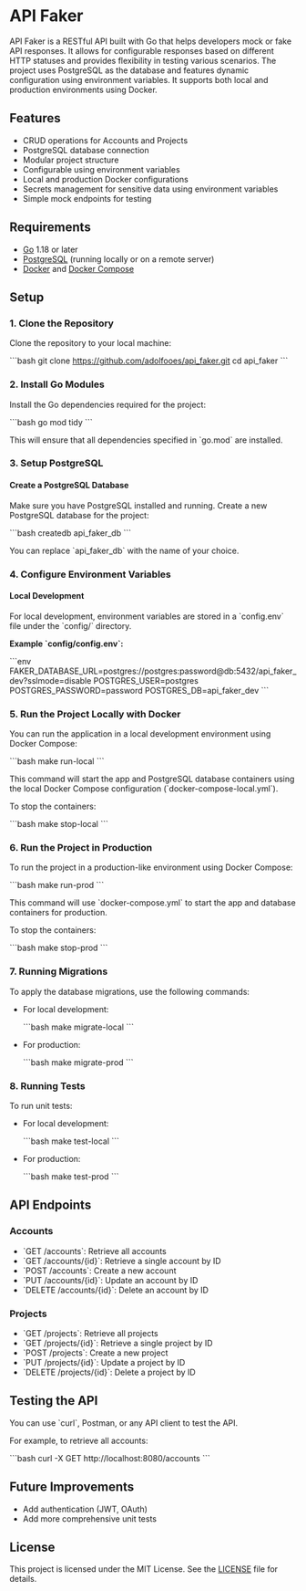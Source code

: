 
# API Faker

API Faker is a RESTful API built with Go that helps developers mock or fake API responses. It allows for configurable responses based on different HTTP statuses and provides flexibility in testing various scenarios. The project uses PostgreSQL as the database and features dynamic configuration using environment variables. It supports both local and production environments using Docker.

## Features

- CRUD operations for Accounts and Projects
- PostgreSQL database connection
- Modular project structure
- Configurable using environment variables
- Local and production Docker configurations
- Secrets management for sensitive data using environment variables
- Simple mock endpoints for testing

## Requirements

- [Go](https://golang.org/doc/install) 1.18 or later
- [PostgreSQL](https://www.postgresql.org/download/) (running locally or on a remote server)
- [Docker](https://docs.docker.com/get-docker/) and [Docker Compose](https://docs.docker.com/compose/install/)

## Setup

### 1. Clone the Repository

Clone the repository to your local machine:

\`\`\`bash
git clone https://github.com/adolfooes/api_faker.git
cd api_faker
\`\`\`

### 2. Install Go Modules

Install the Go dependencies required for the project:

\`\`\`bash
go mod tidy
\`\`\`

This will ensure that all dependencies specified in \`go.mod\` are installed.

### 3. Setup PostgreSQL

#### Create a PostgreSQL Database

Make sure you have PostgreSQL installed and running. Create a new PostgreSQL database for the project:

\`\`\`bash
createdb api_faker_db
\`\`\`

You can replace \`api_faker_db\` with the name of your choice.

### 4. Configure Environment Variables

#### Local Development

For local development, environment variables are stored in a \`config.env\` file under the \`config/\` directory.

**Example \`config/config.env\`:**

\`\`\`env
FAKER_DATABASE_URL=postgres://postgres:password@db:5432/api_faker_dev?sslmode=disable
POSTGRES_USER=postgres
POSTGRES_PASSWORD=password
POSTGRES_DB=api_faker_dev
\`\`\`

### 5. Run the Project Locally with Docker

You can run the application in a local development environment using Docker Compose:

\`\`\`bash
make run-local
\`\`\`

This command will start the app and PostgreSQL database containers using the local Docker Compose configuration (\`docker-compose-local.yml\`).

To stop the containers:

\`\`\`bash
make stop-local
\`\`\`

### 6. Run the Project in Production

To run the project in a production-like environment using Docker Compose:

\`\`\`bash
make run-prod
\`\`\`

This command will use \`docker-compose.yml\` to start the app and database containers for production.

To stop the containers:

\`\`\`bash
make stop-prod
\`\`\`

### 7. Running Migrations

To apply the database migrations, use the following commands:

- For local development:

  \`\`\`bash
  make migrate-local
  \`\`\`

- For production:

  \`\`\`bash
  make migrate-prod
  \`\`\`

### 8. Running Tests

To run unit tests:

- For local development:

  \`\`\`bash
  make test-local
  \`\`\`

- For production:

  \`\`\`bash
  make test-prod
  \`\`\`

## API Endpoints

### Accounts

- \`GET /accounts\`: Retrieve all accounts
- \`GET /accounts/{id}\`: Retrieve a single account by ID
- \`POST /accounts\`: Create a new account
- \`PUT /accounts/{id}\`: Update an account by ID
- \`DELETE /accounts/{id}\`: Delete an account by ID

### Projects

- \`GET /projects\`: Retrieve all projects
- \`GET /projects/{id}\`: Retrieve a single project by ID
- \`POST /projects\`: Create a new project
- \`PUT /projects/{id}\`: Update a project by ID
- \`DELETE /projects/{id}\`: Delete a project by ID

## Testing the API

You can use \`curl\`, Postman, or any API client to test the API.

For example, to retrieve all accounts:

\`\`\`bash
curl -X GET http://localhost:8080/accounts
\`\`\`

## Future Improvements

- Add authentication (JWT, OAuth)
- Add more comprehensive unit tests

## License

This project is licensed under the MIT License. See the [LICENSE](./LICENSE) file for details.
